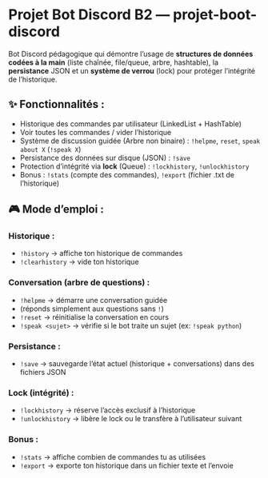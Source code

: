 # Projet Bot Discord B2 — projet-boot-discord

Bot Discord pédagogique qui démontre l’usage de **structures de données codées à la main** (liste chaînée, file/queue, arbre, hashtable), la **persistance** JSON et un **système de verrou** (lock) pour protéger l’intégrité de l’historique.

## ✨ Fonctionnalités :
- Historique des commandes par utilisateur (LinkedList + HashTable)
- Voir toutes les commandes / vider l’historique
- Système de discussion guidée (Arbre non binaire) : `!helpme`, `reset`, `speak about X` (`!speak X`)
- Persistance des données sur disque (JSON) : `!save`
- Protection d’intégrité via **lock** (Queue) : `!lockhistory`, `!unlockhistory`
- Bonus : `!stats` (compte des commandes), `!export` (fichier .txt de l’historique)

## 🎮 Mode d’emploi :

### Historique :
- `!history` → affiche ton historique de commandes
- `!clearhistory` → vide ton historique

### Conversation (arbre de questions) :
- `!helpme` → démarre une conversation guidée
- (réponds simplement aux questions sans `!`)
- `!reset` → réinitialise la conversation en cours
- `!speak <sujet>` → vérifie si le bot traite un sujet (ex: `!speak python`)

### Persistance :
- `!save` → sauvegarde l’état actuel (historique + conversations) dans des fichiers JSON

### Lock (intégrité) :
- `!lockhistory` → réserve l’accès exclusif à l’historique
- `!unlockhistory` → libère le lock ou le transfère à l’utilisateur suivant

### Bonus :
- `!stats` → affiche combien de commandes tu as utilisées
- `!export` → exporte ton historique dans un fichier texte et l’envoie

